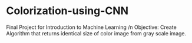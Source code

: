 # Colorization-using-CNN
Final Project for Introduction to Machine Learning /n
Objective: Create Algorithm that returns identical size of color image from gray scale image.
